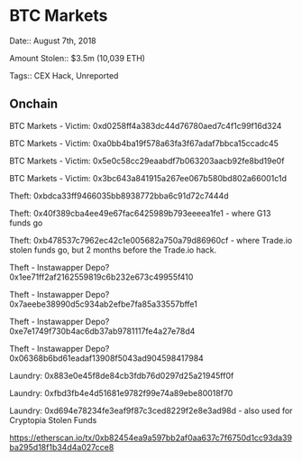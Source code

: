 #  BTC Markets

Date:: August 7th, 2018

Amount Stolen:: $3.5m (10,039 ETH)

Tags:: CEX Hack, Unreported


## Onchain

BTC Markets - Victim: 0xd0258ff4a383dc44d76780aed7c4f1c99f16d324

BTC Markets - Victim: 0xa0bb4ba19f578a63fa3f67adaf7bbca15ccadc45

BTC Markets - Victim: 0x5e0c58cc29eaabdf7b063203aacb92fe8bd19e0f

BTC Markets - Victim: 0x3bc643a841915a267ee067b580bd802a66001c1d

Theft: 0xbdca33ff9466035bb8938772bba6c91d72c7444d

Theft: 0x40f389cba4ee49e67fac6425989b793eeeea1fe1 - where G13 funds go

Theft: 0xb478537c7962ec42c1e005682a750a79d86960cf - where Trade.io stolen funds go, but 2 months before the Trade.io hack.

Theft - Instawapper Depo? 0x1ee71ff2af2162559819c6b232e673c49955f410

Theft - Instawapper Depo? 0x7aeebe38990d5c934ab2efbe7fa85a33557bffe1

Theft - Instawapper Depo? 0xe7e1749f730b4ac6db37ab9781117fe4a27e78d4

Theft - Instawapper Depo? 0x06368b6bd61eadaf13908f5043ad904598417984

Laundry: 0x883e0e45f8de84cb3fdb76d0297d25a21945ff0f

Laundry: 0xfbd3fb4e4d51681e9782f99e74a89ebe80018f70

Laundry: 0xd694e78234fe3eaf9f87c3ced8229f2e8e3ad98d - also used for Cryptopia Stolen Funds

https://etherscan.io/tx/0xb82454ea9a597bb2af0aa637c7f6750d1cc93da39ba295d18f1b34d4a027cce8


